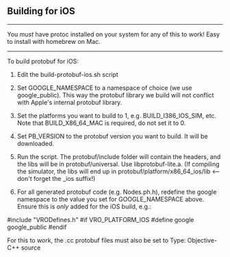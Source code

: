 ## Building for iOS

****
You *must* have protoc installed on your system for any of this to work! Easy to install with homebrew on Mac.
****

To build protobuf for iOS: 

1. Edit the build-protobuf-ios.sh script

2. Set GOOGLE_NAMESPACE to a namespace of choice (we use google_public). This way the protobuf library we build will not conflict with Apple's internal protobuf library.

3. Set the platforms you want to build to 1, e.g. BUILD_I386_IOS_SIM, etc. Note that BUILD_X86_64_MAC is required, do not set it to 0.

4. Set PB_VERSION to the protobuf version you want to build. It will be downloaded.

5. Run the script. The protobuf/include folder will contain the headers, and the libs will be in protobuf/universal. Use libprotobuf-lite.a. (If compiling the simulator, the libs will end up in protobuf/platform/x86_64_ios/lib <-- don't forget the _ios suffix!)

6. For all generated protobuf code (e.g. Nodes.ph.h), redefine the google namespace to the value you set for GOOGLE_NAMESPACE above. Ensure this is *only* added for the iOS build, e.g.:

#include "VRODefines.h"
#if VRO_PLATFORM_IOS
#define google google_public
#endif

For this to work, the .cc protobuf files must also be set to Type: Objective-C++ source
